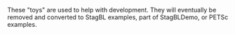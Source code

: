These "toys" are used to help with development. They will eventually be removed and converted to StagBL examples, part of StagBLDemo, or PETSc examples.
